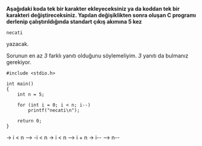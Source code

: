 **Aşağıdaki koda tek bir karakter ekleyeceksiniz ya da koddan tek bir karakteri değiştireceksiniz. Yapılan değişiklikten sonra oluşan C programı derlenip çalıştırıldığında standart çıkış akımına 5 kez**

```
necati
```

yazacak.

Sorunun en az *3* farklı yanıtı olduğunu söylemeliyim. *3* yanıtı da bulmanız gerekiyor.

```
#include <stdio.h>

int main()
{
	int n = 5;

	for (int i = 0; i < n; i--)
		printf("necati\n");

	return 0;
}
```

-> 	i < n	-->		-i < n
-> 	i < n	-->		i + n
->	i--		-->		n--

